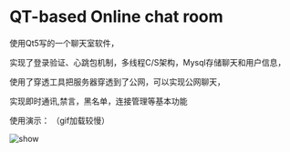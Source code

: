 # QT-based Online chat room
使用Qt5写的一个聊天室软件，

实现了登录验证、心跳包机制，多线程C/S架构，Mysql存储聊天和用户信息，

使用了穿透工具把服务器穿透到了公网，可以实现公网聊天，

实现即时通讯,禁言，黑名单，连接管理等基本功能

使用演示：
（gif加载较慢）

![show](https://user-images.githubusercontent.com/69743646/185795458-0426fa5f-7681-4e1d-b1aa-c9ff86dbd281.gif)




